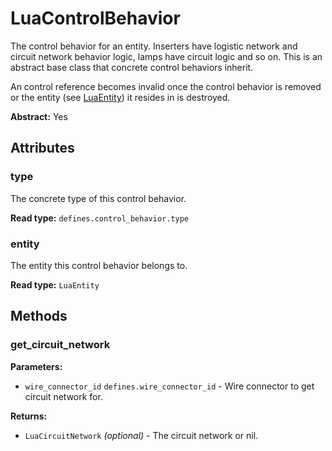 # LuaControlBehavior

The control behavior for an entity. Inserters have logistic network and circuit network behavior logic, lamps have circuit logic and so on. This is an abstract base class that concrete control behaviors inherit.

An control reference becomes invalid once the control behavior is removed or the entity (see [LuaEntity](runtime:LuaEntity)) it resides in is destroyed.

**Abstract:** Yes

## Attributes

### type

The concrete type of this control behavior.

**Read type:** `defines.control_behavior.type`

### entity

The entity this control behavior belongs to.

**Read type:** `LuaEntity`

## Methods

### get_circuit_network

**Parameters:**

- `wire_connector_id` `defines.wire_connector_id` - Wire connector to get circuit network for.

**Returns:**

- `LuaCircuitNetwork` *(optional)* - The circuit network or nil.


